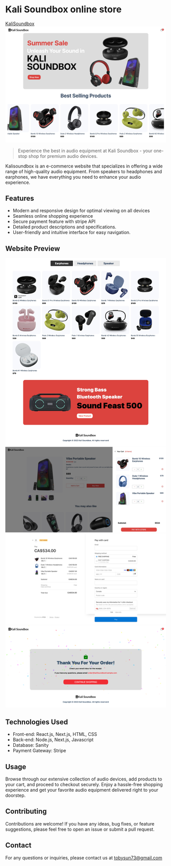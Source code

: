 # Kali Soundbox online store
[KaliSoundbox](https://kalisoundbox.com/ "Visit KaliSoundbox website")
![homepage1](./homepage_1.jpeg)

> Experience the best in audio equipment at Kali Soundbox - your one-stop shop for premium audio devices.

Kalisoundbox is an e-commerce website that specializes in offering a wide range of high-quality audio equipment. From speakers to headphones and earphones, we have everything you need to enhance your audio experience.

## Features
- Modern and responsive design for optimal viewing on all devices
- Seamless online shopping experience
- Secure payment feature with stripe API
- Detailed product descriptions and specifications.
- User-friendly and intuitive interface for easy navigation.

## Website Preview
![homepage2](./homepage_2.jpeg)
![cart](./cart.jpeg)
![payment](./payment.png)
![order_success](./order_success.png)

## Technologies Used
- Front-end: React.js, Next.js, HTML, CSS
- Back-end: Node.js, Next.js, Javascript
- Database: Sanity
- Payment Gateway: Stripe

## Usage
Browse through our extensive collection of audio devices, add products to your cart, and proceed to checkout securely. Enjoy a hassle-free shopping experience and get your favorite audio equipment delivered right to your doorstep.

## Contributing
Contributions are welcome! If you have any ideas, bug fixes, or feature suggestions, please feel free to open an issue or submit a pull request.

## Contact
For any questions or inquiries, please contact us at tobysun73@gmail.com
